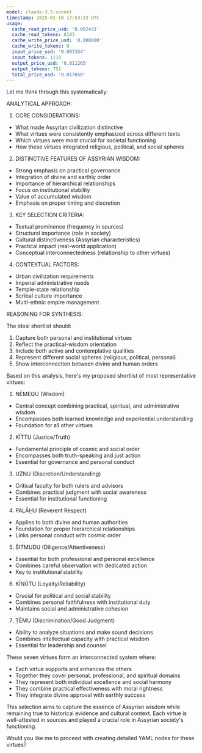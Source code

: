 ```yaml
---
model: claude-3.5-sonnet
timestamp: 2025-01-10 17:53:33 UTC
usage:
  cache_read_price_usd: '0.002431'
  cache_read_tokens: 8103
  cache_write_price_usd: '0.000000'
  cache_write_tokens: 0
  input_price_usd: '0.003354'
  input_tokens: 1118
  output_price_usd: '0.011265'
  output_tokens: 751
  total_price_usd: '0.017050'
---
```


Let me think through this systematically:

ANALYTICAL APPROACH:

1. CORE CONSIDERATIONS:
- What made Assyrian civilization distinctive
- What virtues were consistently emphasized across different texts
- Which virtues were most crucial for societal functioning
- How these virtues integrated religious, political, and social spheres

2. DISTINCTIVE FEATURES OF ASSYRIAN WISDOM:
- Strong emphasis on practical governance
- Integration of divine and earthly order
- Importance of hierarchical relationships
- Focus on institutional stability
- Value of accumulated wisdom
- Emphasis on proper timing and discretion

3. KEY SELECTION CRITERIA:
- Textual prominence (frequency in sources)
- Structural importance (role in society)
- Cultural distinctiveness (Assyrian characteristics)
- Practical impact (real-world application)
- Conceptual interconnectedness (relationship to other virtues)

4. CONTEXTUAL FACTORS:
- Urban civilization requirements
- Imperial administrative needs
- Temple-state relationship
- Scribal culture importance
- Multi-ethnic empire management

REASONING FOR SYNTHESIS:

The ideal shortlist should:
1. Capture both personal and institutional virtues
2. Reflect the practical-wisdom orientation
3. Include both active and contemplative qualities
4. Represent different social spheres (religious, political, personal)
5. Show interconnection between divine and human orders

Based on this analysis, here's my proposed shortlist of most representative virtues:

1. NĒMEQU (Wisdom)
- Central concept combining practical, spiritual, and administrative wisdom
- Encompasses both learned knowledge and experiential understanding
- Foundation for all other virtues

2. KĪTTU (Justice/Truth)
- Fundamental principle of cosmic and social order
- Encompasses both truth-speaking and just action
- Essential for governance and personal conduct

3. UZNU (Discretion/Understanding)
- Critical faculty for both rulers and advisors
- Combines practical judgment with social awareness
- Essential for institutional functioning

4. PALĀḪU (Reverent Respect)
- Applies to both divine and human authorities
- Foundation for proper hierarchical relationships
- Links personal conduct with cosmic order

5. ŠITMUDU (Diligence/Attentiveness)
- Essential for both professional and personal excellence
- Combines careful observation with dedicated action
- Key to institutional stability

6. KĪNŪTU (Loyalty/Reliability)
- Crucial for political and social stability
- Combines personal faithfulness with institutional duty
- Maintains social and administrative cohesion

7. ṬĒMU (Discrimination/Good Judgment)
- Ability to analyze situations and make sound decisions
- Combines intellectual capacity with practical wisdom
- Essential for leadership and counsel

These seven virtues form an interconnected system where:
- Each virtue supports and enhances the others
- Together they cover personal, professional, and spiritual domains
- They represent both individual excellence and social harmony
- They combine practical effectiveness with moral rightness
- They integrate divine approval with earthly success

This selection aims to capture the essence of Assyrian wisdom while remaining true to historical evidence and cultural context. Each virtue is well-attested in sources and played a crucial role in Assyrian society's functioning.

Would you like me to proceed with creating detailed YAML nodes for these virtues?